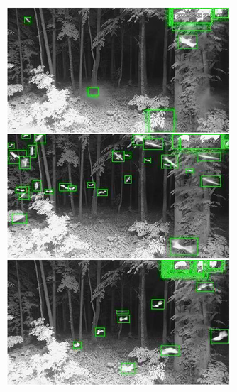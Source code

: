 ![20200620-222852-225857](in/20200620/20200620-222852-225857_0_.jpg)
![20200620-225902-232907](in/20200620/20200620-225902-232907_0_.jpg)
![20200620-232912-235917](in/20200620/20200620-232912-235917_0_.jpg)
